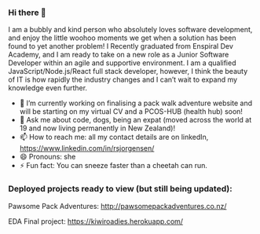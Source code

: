 ### Hi there 👋

I am a bubbly and kind person who absolutely loves software development, and enjoy the little woohoo moments we get when a solution has been found to yet another problem! I Recently graduated from Enspiral Dev Academy, and I am ready to take on a new role as a Junior Software Developer within an agile and supportive environment. I am a qualified JavaScript/Node.js/React full stack developer, however, I think the beauty of IT is how rapidly the industry changes and I can’t wait to expand my knowledge even further.

- 🔭 I’m currently working on finalising a pack walk adventure website and will be starting on my virtual CV and a PCOS-HUB (health hub) soon!
- 💬 Ask me about code, dogs, being an expat (moved across the world at 19 and now living permanently in New Zealand)! 
- 📫 How to reach me: all my contact details are on linkedIn, https://www.linkedin.com/in/rsjorgensen/
- 😄 Pronouns: she
- ⚡ Fun fact: You can sneeze faster than a cheetah can run. 

### Deployed projects ready to view (but still being updated):

Pawsome Pack Adventures: http://pawsomepackadventures.co.nz/

EDA Final project: https://kiwiroadies.herokuapp.com/
